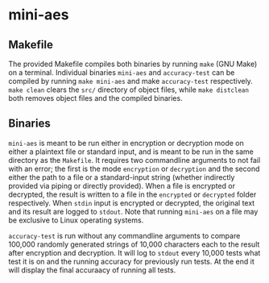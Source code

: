 # mini-aes

## Makefile

The provided Makefile compiles both binaries by running `make` (GNU Make) on a terminal. Individual binaries `mini-aes` and `accuracy-test` can be compiled by running `make mini-aes` and make `accuracy-test` respectively. `make clean` clears the `src/` directory of object files, while `make distclean` both removes object files and the compiled binaries.

## Binaries

`mini-aes` is meant to be run either in encryption or decryption mode on either a plaintext file or standard input, and is meant to be run in the same directory as the `Makefile`. It requires two commandline arguments to not fail with an error; the first is the mode `encryption` or `decryption` and the second either the path to a file or a standard-input string (whether indirectly provided via piping or directly provided).
When a file is encrypted or decrypted, the result is written to a file in the `encrypted` or `decrypted` folder respectively. When `stdin` input is encrypted or decrypted, the original text and its result are logged to `stdout`.
Note that running `mini-aes` on a file may be exclusive to Linux operating systems.

`accuracy-test` is run without any commandline arguments to compare 100,000 randomly generated strings of 10,000 characters each to the result after encryption and decryption. It will log to `stdout` every 10,000 tests what test it is on and the running accuracy for previously run tests. At the end it will display the final accuraacy of running all tests.
